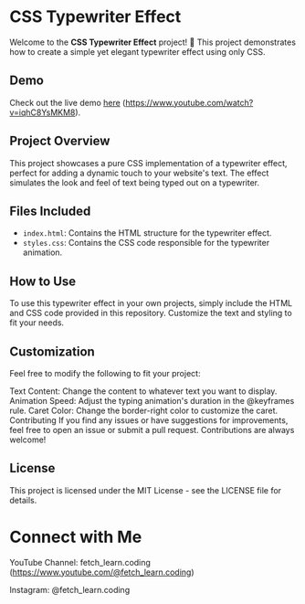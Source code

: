 # CSS Typewriter Effect

Welcome to the **CSS Typewriter Effect** project! 🎉 This project demonstrates how to create a simple yet elegant typewriter effect using only CSS.

## Demo

Check out the live demo [here](#) (https://www.youtube.com/watch?v=iqhC8YsMKM8).

## Project Overview

This project showcases a pure CSS implementation of a typewriter effect, perfect for adding a dynamic touch to your website's text. The effect simulates the look and feel of text being typed out on a typewriter.

## Files Included

- `index.html`: Contains the HTML structure for the typewriter effect.
- `styles.css`: Contains the CSS code responsible for the typewriter animation.

## How to Use

To use this typewriter effect in your own projects, simply include the HTML and CSS code provided in this repository. Customize the text and styling to fit your needs.
## Customization

Feel free to modify the following to fit your project:

Text Content: Change the content to whatever text you want to display.
Animation Speed: Adjust the typing animation's duration in the @keyframes rule.
Caret Color: Change the border-right color to customize the caret.
Contributing
If you find any issues or have suggestions for improvements, feel free to open an issue or submit a pull request. Contributions are always welcome!

## License

This project is licensed under the MIT License - see the LICENSE file for details.

# Connect with Me
YouTube Channel: fetch_learn.coding (https://www.youtube.com/@fetch_learn.coding)

Instagram: @fetch_learn.coding
